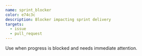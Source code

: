 ```yaml
---
name: sprint_blocker
color: e74c3c
description: Blocker impacting sprint delivery
targets:
  - issue
  - pull_request
---
```

Use when progress is blocked and needs immediate attention.
